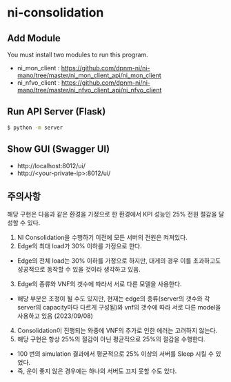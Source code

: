 # ni-consolidation

## Add Module

You must install two modules to run this program.

- ni_mon_client : <https://github.com/dpnm-ni/ni-mano/tree/master/ni_mon_client_api/ni_mon_client>
- ni_nfvo_client : <https://github.com/dpnm-ni/ni-mano/tree/master/ni_nfvo_client_api/ni_nfvo_client>


## Run API Server (Flask)

```bash
$ python -m server
```

## Show GUI (Swagger UI)

- http://localhost:8012/ui/
- http://\<your-private-ip\>:8012/ui/

## 주의사항

해당 구현은 다음과 같은 환경을 가정으로 한 환경에서 KPI 성능인 25% 전원 절감을 달성할 수 있다.

1. NI Consolidation을 수행하기 이전에 모든 서버의 전원은 켜져있다.
2. Edge의 최대 load가 30% 이하를 가정으로 한다.
  - Edge의 전체 load는 30% 이하를 가정으로 하지만, 대게의 경우 이를 초과하고도 성공적으로 동작할 수 있을 것이라 생각하고 있음.
3. Edge의 종류와 VNF의 갯수에 따라서 서로 다른 모델을 사용한다.
  - 해당 부분은 조정이 될 수도 있지만, 현재는 edge의 종류(server의 갯수와 각 server의 capacity마다 다르게 구성됨)와 vnf의 갯수에 따라 서로 다른 model을 사용하고 있음 (2023/09/08)
4. Consolidation이 진행되는 와중에 VNF의 추가로 인한 에러는 고려하지 않는다.
5. 해당 구현은 항상 25%의 절감이 아닌 평균적으로 25%의 절감을 수행한다.
  - 100 번의 simulation 결과에서 평균적으로 25% 이상의 서버를 Sleep 시킬 수 있었다.
  - 즉, 운이 좋지 않은 경우에는 하나의 서버도 끄지 못할 수도 있다.
